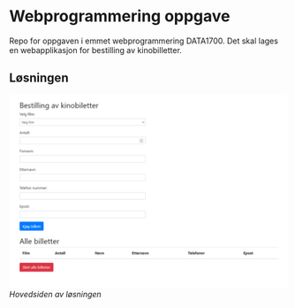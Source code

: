 # Webprogrammering oppgave
Repo for oppgaven i emmet webprogrammering DATA1700. Det skal lages en webapplikasjon for bestilling av kinobilletter.

## Løsningen
![Bilde av hovedsiden av løsningen](assets/main-page.png)
*Hovedsiden av løsningen*
